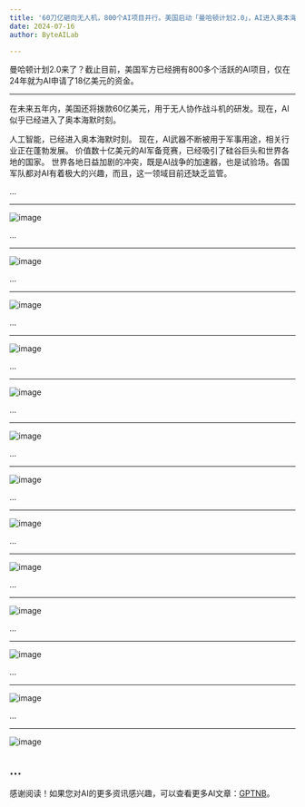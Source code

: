 ```yaml
---
title: '60刀亿砸向无人机，800个AI项目并行。美国启动「曼哈顿计划2.0」，AI进入奥本海默时刻？'
date: 2024-07-16
author: ByteAILab

---
```


曼哈顿计划2.0来了？截止目前，美国军方已经拥有800多个活跃的AI项目，仅在24年就为AI申请了18亿美元的资金。

---
在未来五年内，美国还将拨款60亿美元，用于无人协作战斗机的研发。现在，AI似乎已经进入了奥本海默时刻。

人工智能，已经进入奥本海默时刻。
现在，AI武器不断被用于军事用途，相关行业正在蓬勃发展。
价值数十亿美元的AI军备竞赛，已经吸引了硅谷巨头和世界各地的国家。
世界各地日益加剧的冲突，既是AI战争的加速器，也是试验场。各国军队都对AI有着极大的兴趣，而且，这一领域目前还缺乏监管。

...

---

![image](http://www.jesonc.com/FkonHIKILhb_NG49c7QmlqdzeQR1)

...

---

![image](http://www.jesonc.com/Fv4G_8Ys80Bjp9FfWCrstr-BFWg9)

...

---

![image](http://www.jesonc.com/FuQ-LgBPnPLlQL2ve72QYkqc56rH)

...

---

![image](http://www.jesonc.com/Fs3At6Rgec2eQxbfydbUSPXQ4pLq)

...

---

![image](http://www.jesonc.com/Fqdi99b7tZl-DA1SN0HoC_FOfUo_)

...

---

![image](http://www.jesonc.com/FjbZb3kizlKTsioy-yQFXJVZB3Y-)

...

---

![image](http://www.jesonc.com/FjGSvU8f5mp-5b2oQ1RaQeHfxcWB)

...

---

![image](http://www.jesonc.com/FjGSvU8f5mp-5b2oQ1RaQeHfxcWB)

...

---

![image](http://www.jesonc.com/FjbZb3kizlKTsioy-yQFXJVZB3Y-)

...

---

![image](http://www.jesonc.com/Fsd5L0foqalIUNUVSnVCXPhLhTcg)

...

---

![image](http://www.jesonc.com/FjGSvU8f5mp-5b2oQ1RaQeHfxcWB)

...

---

![image](http://www.jesonc.com/Fk4m0QGhAu8gfGpXk9DdVLACdhO-)

...

---

![image](http://www.jesonc.com/FlBDuoLVNdfdYq0hxLD2OXGCkobd)

...
---
感谢阅读！如果您对AI的更多资讯感兴趣，可以查看更多AI文章：[GPTNB](https://gptnb.com)。